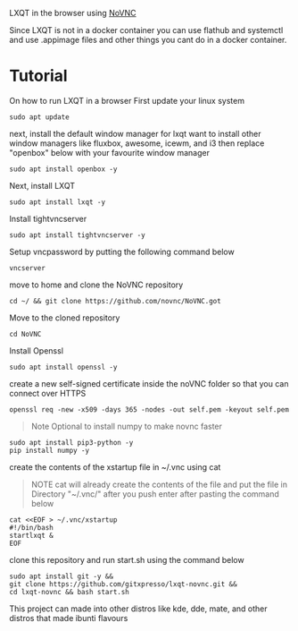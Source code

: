 LXQT in the browser using [NoVNC](https://github.com/novnc/NoVNC/)

Since LXQT is not in a docker container you can use flathub and systemctl and use .appimage files and other things you cant do in a docker container.
# Tutorial
On how to run LXQT in a browser
First update your linux system
```
sudo apt update
```
next, install the default window manager for lxqt
want to install other window managers like fluxbox, awesome, icewm, and i3 then replace "openbox" below with your favourite window manager
```
sudo apt install openbox -y
```
Next, install LXQT
```
sudo apt install lxqt -y
```
Install tightvncserver 
```
sudo apt install tightvncserver -y
```
Setup vncpassword by putting the following command below
```
vncserver
```
move to home and clone the NoVNC repository
```
cd ~/ && git clone https://github.com/novnc/NoVNC.got
```
Move to the cloned repository
```
cd NoVNC
```
Install Openssl 
```
sudo apt install openssl -y
```
create a new self-signed certificate inside the noVNC folder so that you can connect over HTTPS
```
openssl req -new -x509 -days 365 -nodes -out self.pem -keyout self.pem
```
>Note
>Optional to install numpy to make novnc faster
```
sudo apt install pip3-python -y
pip install numpy -y
```

create the contents of the xstartup file in ~/.vnc using cat
>NOTE cat will already create the contents of the file and put the file in Directory "~/.vnc/" after you push enter after pasting the command below
```
cat <<EOF > ~/.vnc/xstartup
#!/bin/bash
startlxqt &
EOF
```
clone this repository and run start.sh using the command below
```
sudo apt install git -y &&
git clone https://github.com/gitxpresso/lxqt-novnc.git &&
cd lxqt-novnc && bash start.sh
```
This project can made into other distros like kde, dde, mate, and other distros that made ibunti flavours
